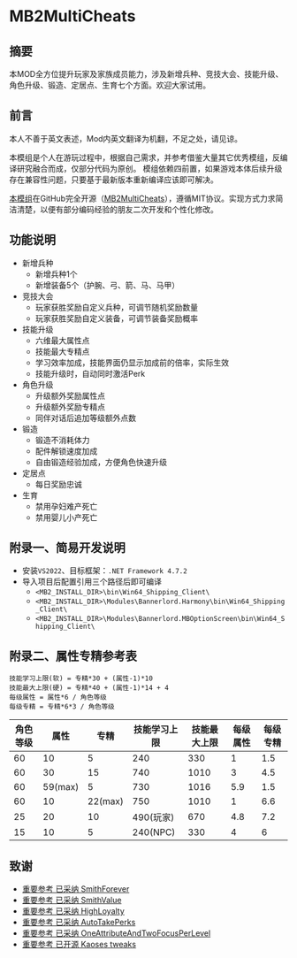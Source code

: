 # MB2MultiCheats

## 摘要

本MOD全方位提升玩家及家族成员能力，涉及新增兵种、竞技大会、技能升级、角色升级、锻造、定居点、生育七个方面。欢迎大家试用。


## 前言

本人不善于英文表述，Mod内英文翻译为机翻，不足之处，请见谅。

本模组是个人在游玩过程中，根据自己需求，并参考借鉴大量其它优秀模组，反编译研究融合而成，仅部分代码为原创。
模组依赖四前置，如果游戏本体后续升级存在兼容性问题，只要基于最新版本重新编译应该即可解决。

[本模组][2]在GitHub完全开源（[MB2MultiCheats][1]），遵循MIT协议。实现方式力求简洁清楚，以便有部分编码经验的朋友二次开发和个性化修改。

## 功能说明

- 新增兵种
    - 新增兵种1个
    - 新增装备5个（护腕、弓、箭、马、马甲）
- 竞技大会
    - 玩家获胜奖励自定义兵种，可调节随机奖励数量
    - 玩家获胜奖励自定义装备，可调节装备奖励概率
- 技能升级
    - 六维最大属性点
    - 技能最大专精点
    - 学习效率加成，技能界面仍显示加成前的倍率，实际生效
    - 技能升级时，自动同时激活Perk
- 角色升级
    - 升级额外奖励属性点
    - 升级额外奖励专精点
    - 同伴对话后追加等级额外点数
- 锻造
    - 锻造不消耗体力
    - 配件解锁速度加成
    - 自由锻造经验加成，方便角色快速升级
- 定居点
    - 每日奖励忠诚
- 生育
    - 禁用孕妇难产死亡
    - 禁用婴儿小产死亡


## 附录一、简易开发说明

- 安装`VS2022`、目标框架：`.NET Framework 4.7.2`
- 导入项目后配置引用三个路径后即可编译
    - `<MB2_INSTALL_DIR>\bin\Win64_Shipping_Client\`
    - `<MB2_INSTALL_DIR>\Modules\Bannerlord.Harmony\bin\Win64_Shipping_Client\`
    - `<MB2_INSTALL_DIR>\Modules\Bannerlord.MBOptionScreen\bin\Win64_Shipping_Client\`

## 附录二、属性专精参考表

```shell
技能学习上限(软) = 专精*30 + (属性-1)*10
技能最大上限(硬) = 专精*40 + (属性-1)*14 + 4
每级属性 = 属性*6 / 角色等级
每级专精 = 专精*6*3 / 角色等级
```

| 角色等级 | 属性    | 专精    | 技能学习上限 | 技能最大上限 | 每级属性 | 每级专精 |
| -------- | ------- | ------- | ------------ | ------------ | -------- | -------- |
| 60       | 10      | 5       | 240          | 330          | 1        | 1.5      |
| 60       | 30      | 15      | 740          | 1010         | 3        | 4.5      |
| 60       | 59(max) | 5       | 730          | 1016         | 5.9      | 1.5      |
| 60       | 10      | 22(max) | 750          | 1010         | 1        | 6.6      |
| 25       | 20      | 10      | 490(玩家)    | 670          | 4.8      | 7.2      |
| 15       | 10      | 5       | 240(NPC)     | 330          | 4        | 6        |


## 致谢

- [重要参考 已采纳 SmithForever ](https://www.nexusmods.com/mountandblade2bannerlord/mods/41)
- [重要参考 已采纳 SmithValue   ](https://www.nexusmods.com/mountandblade2bannerlord/mods/3184)
- [重要参考 已采纳 HighLoyalty  ](https://www.nexusmods.com/mountandblade2bannerlord/mods/4933)
- [重要参考 已采纳 AutoTakePerks](https://www.nexusmods.com/mountandblade2bannerlord/mods/4186)
- [重要参考 已采纳 OneAttributeAndTwoFocusPerLevel](https://www.nexusmods.com/mountandblade2bannerlord/mods/2165)
- [重要参考 已开源 Kaoses tweaks](https://www.nexusmods.com/mountandblade2bannerlord/mods/2911)


[1]: https://github.com/gnzhoutian/MB2MultiCheats.git  "MB2MultiCheats"
[2]: https://www.nexusmods.com/mountandblade2bannerlord/mods/7470  "MultiCheats"
